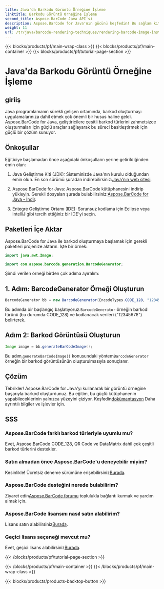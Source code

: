 ```yaml
---
title: Java'da Barkodu Görüntü Örneğine İşleme
linktitle: Barkodu Görüntü Örneğine İşleme
second_title: Aspose.BarCode Java API'si
description: Aspose.BarCode for Java'nın gücünü keşfedin! Bu sağlam kitaplığı kullanarak çeşitli türlerde barkodları zahmetsizce oluşturun.
weight: 11
url: /tr/java/barcode-rendering-techniques/rendering-barcode-image-instance/
---
```


{{< blocks/products/pf/main-wrap-class >}}
{{< blocks/products/pf/main-container >}}
{{< blocks/products/pf/tutorial-page-section >}}

# Java'da Barkodu Görüntü Örneğine İşleme


## giriiş

Java programlamanın sürekli gelişen ortamında, barkod oluşturmayı uygulamalarınıza dahil etmek çok önemli bir husus haline geldi. Aspose.BarCode for Java, geliştiricilere çeşitli barkod türlerini zahmetsizce oluşturmaları için güçlü araçlar sağlayarak bu süreci basitleştirmek için güçlü bir çözüm sunuyor.

## Önkoşullar

Eğiticiye başlamadan önce aşağıdaki önkoşulların yerine getirildiğinden emin olun:

1.  Java Geliştirme Kiti (JDK): Sisteminizde Java'nın kurulu olduğundan emin olun. En son sürümü şuradan indirebilirsiniz:[Java'nın web sitesi](https://www.oracle.com/java/technologies/javase-downloads.html).

2.  Aspose.BarCode for Java: Aspose.BarCode kütüphanesini indirip yükleyin. Gerekli dosyaları şurada bulabilirsiniz:[Aspose.BarCode for Java - İndir](https://releases.aspose.com/barcode/java/).

3. Entegre Geliştirme Ortamı (IDE): Sorunsuz kodlama için Eclipse veya IntelliJ gibi tercih ettiğiniz bir IDE'yi seçin.

## Paketleri İçe Aktar

Aspose.BarCode for Java ile barkod oluşturmaya başlamak için gerekli paketleri projenize aktarın. İşte bir örnek:

```java
import java.awt.Image;

import com.aspose.barcode.generation.BarcodeGenerator;
```

Şimdi verilen örneği birden çok adıma ayıralım:

## 1. Adım: BarcodeGenerator Örneği Oluşturun

```java
BarcodeGenerator bb = new BarcodeGenerator(EncodeTypes.CODE_128, "12345678");
```

 Bu adımda bir başlangıç başlatıyoruz.`BarcodeGenerator` örneğin barkod türünü (bu durumda CODE_128) ve kodlanacak verileri ("12345678") belirterek.

## Adım 2: Barkod Görüntüsü Oluşturun

```java
Image image = bb.generateBarCodeImage();
```

 Bu adım,`generateBarCodeImage()` konusundaki yöntem`BarcodeGenerator` örneğin bir barkod görüntüsünün oluşturulmasıyla sonuçlanır.

## Çözüm

 Tebrikler! Aspose.BarCode for Java'yı kullanarak bir görüntü örneğine başarıyla barkod oluşturdunuz. Bu eğitim, bu güçlü kütüphanenin yapabileceklerinin yalnızca yüzeyini çiziyor. Keşfedin[dokümantasyon](https://reference.aspose.com/barcode/java/) Daha ayrıntılı bilgiler ve işlevler için.

## SSS

### Aspose.BarCode farklı barkod türleriyle uyumlu mu?
Evet, Aspose.BarCode CODE_128, QR Code ve DataMatrix dahil çok çeşitli barkod türlerini destekler.

### Satın almadan önce Aspose.BarCode'u deneyebilir miyim?
 Kesinlikle! Ücretsiz deneme sürümüne erişebilirsiniz[Burada](https://releases.aspose.com/).

### Aspose.BarCode desteğini nerede bulabilirim?
 Ziyaret edin[Aspose.BarCode forumu](https://forum.aspose.com/c/barcode/13) toplulukla bağlantı kurmak ve yardım almak için.

### Aspose.BarCode lisansını nasıl satın alabilirim?
 Lisans satın alabilirsiniz[Burada](https://purchase.aspose.com/buy).

### Geçici lisans seçeneği mevcut mu?
 Evet, geçici lisans alabilirsiniz[Burada](https://purchase.aspose.com/temporary-license/).

{{< /blocks/products/pf/tutorial-page-section >}}

{{< /blocks/products/pf/main-container >}}
{{< /blocks/products/pf/main-wrap-class >}}

{{< blocks/products/products-backtop-button >}}
